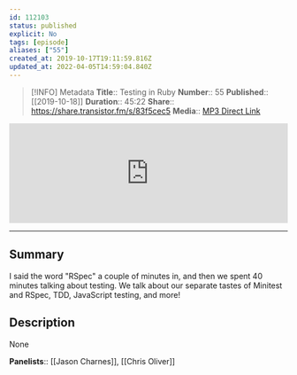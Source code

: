 ```yaml
---
id: 112103
status: published
explicit: No
tags: [episode]
aliases: ["55"]
created_at: 2019-10-17T19:11:59.816Z
updated_at: 2022-04-05T14:59:04.840Z
---
```


> [!INFO] Metadata
> **Title**:: Testing in Ruby
> **Number**:: 55
> **Published**:: [[2019-10-18]]
> **Duration**:: 45:22
> **Share**:: <https://share.transistor.fm/s/83f5cec5>
> **Media**:: [MP3 Direct Link](https://dts.podtrac.com/redirect.mp3/media.transistor.fm/83f5cec5/092a2191.mp3)

<iframe width="100%" height="180" frameborder="no" scrolling="no" seamless src="https://share.transistor.fm/e/83f5cec5/dark"></iframe>

---

## Summary

I said the word "RSpec" a couple of minutes in, and then we spent 40 minutes talking about testing. We talk about our separate tastes of Minitest and RSpec, TDD, JavaScript testing, and more!

## Description

None

**Panelists**:: [[Jason Charnes]], [[Chris Oliver]]
